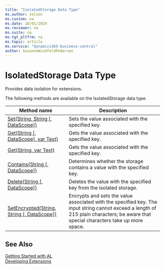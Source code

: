 ```yaml
---
title: "IsolatedStorage Data Type"
ms.author: solsen
ms.custom: na
ms.date: 10/01/2019
ms.reviewer: na
ms.suite: na
ms.tgt_pltfrm: na
ms.topic: article
ms.service: "dynamics365-business-central"
author: SusanneWindfeldPedersen
---
```

[//]: # (START>DO_NOT_EDIT)
[//]: # (IMPORTANT:Do not edit any of the content between here and the END>DO_NOT_EDIT.)
[//]: # (Any modifications should be made in the .xml files in the ModernDev repo.)
# IsolatedStorage Data Type
Provides data isolation for extensions.


The following methods are available on the IsolatedStorage data type.


|Method name|Description|
|-----------|-----------|
|[Set(String, String [, DataScope])](isolatedstorage-set-method.md)|Sets the value associated with the specified key.|
|[Get(String [, DataScope], var Text)](isolatedstorage-get-string-datascope-text-method.md)|Gets the value associated with the specified key.|
|[Get(String, var Text)](isolatedstorage-get-string-text-method.md)|Gets the value associated with the specified key.|
|[Contains(String [, DataScope])](isolatedstorage-contains-method.md)|Determines whether the storage contains a value with the specified key.|
|[Delete(String [, DataScope])](isolatedstorage-delete-method.md)|Deletes the value with the specified key from the isolated storage.|
|[SetEncrypted(String, String [, DataScope])](isolatedstorage-setencrypted-method.md)|Encrypts and sets the value associated with the specified key. The input string cannot exceed a length of 215 plain characters; be aware that special characters take up more space.|


[//]: # (IMPORTANT: END>DO_NOT_EDIT)
## See Also  
[Getting Started with AL](../../devenv-get-started.md)  
[Developing Extensions](../../devenv-dev-overview.md)  
